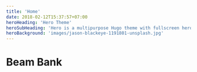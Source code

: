 ```yaml
---
title: 'Home'
date: 2018-02-12T15:37:57+07:00
heroHeading: 'Hero Theme'
heroSubHeading: 'Hero is a multipurpose Hugo theme with fullscreen hero images and fullwidth sections. It contains content types for a business or portfolio site.'
heroBackground: 'images/jason-blackeye-1191801-unsplash.jpg'
---
```


# Beam Bank
